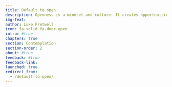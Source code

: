 ```yaml
---
title: Default to open
description: Openness is a mindset and culture. It creates opportunities for exponential government innovation. By embracing the values of collaboration, participation and transparency, we can instill trust and foster better and faster solutions to small and big problems.
img-feat: 
author: Luke Fretwell
icon: fa-solid fa-door-open
intro: #true
chapters: true
section: Contemplation
section-order: 2
about: #true
feedback: #true
feedback-link: 
launched: true
redirect_from:
  - /default-to-open/
---
```


